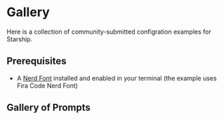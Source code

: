 # Gallery

Here is a collection of community-submitted configration examples for Starship.

## Prerequisites

- A [Nerd Font](https://www.nerdfonts.com/) installed and enabled in your terminal (the example uses Fira Code Nerd Font)

## Gallery of Prompts

<!-- TODO: Vue のコンポーネントで自動生成したい -->

<Gallery/>